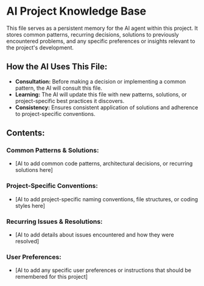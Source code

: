 # AI Project Knowledge Base

This file serves as a persistent memory for the AI agent within this project. It stores common patterns, recurring decisions, solutions to previously encountered problems, and any specific preferences or insights relevant to the project's development.

## How the AI Uses This File:
- **Consultation:** Before making a decision or implementing a common pattern, the AI will consult this file.
- **Learning:** The AI will update this file with new patterns, solutions, or project-specific best practices it discovers.
- **Consistency:** Ensures consistent application of solutions and adherence to project-specific conventions.

## Contents:

### Common Patterns & Solutions:
- [AI to add common code patterns, architectural decisions, or recurring solutions here]

### Project-Specific Conventions:
- [AI to add project-specific naming conventions, file structures, or coding styles here]

### Recurring Issues & Resolutions:
- [AI to add details about issues encountered and how they were resolved]

### User Preferences:
- [AI to add any specific user preferences or instructions that should be remembered for this project]
